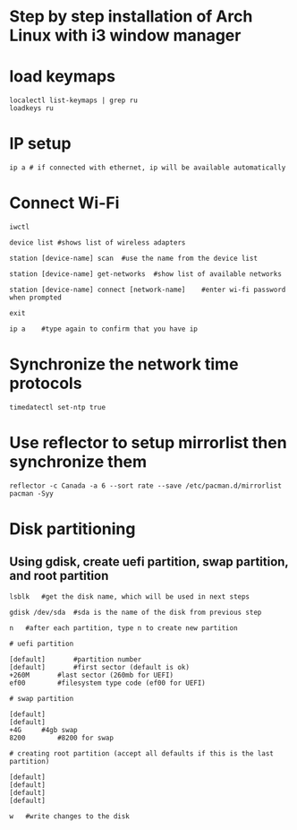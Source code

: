 # Step by step installation of Arch Linux with i3 window manager

# load keymaps
``` 
localectl list-keymaps | grep ru
loadkeys ru
```

# IP setup
```
ip a # if connected with ethernet, ip will be available automatically
```
# Connect Wi-Fi
```
iwctl

device list	#shows list of wireless adapters

station [device-name] scan	#use the name from the device list

station [device-name] get-networks	#show list of available networks

station [device-name] connect [network-name]	#enter wi-fi password when prompted

exit

ip a	#type again to confirm that you have ip
```
# Synchronize the network time protocols
```
timedatectl set-ntp true
```
# Use reflector to setup mirrorlist then synchronize them
```
reflector -c Canada -a 6 --sort rate --save /etc/pacman.d/mirrorlist
pacman -Syy
```
# Disk partitioning
## Using gdisk, create uefi partition, swap partition, and root partition
```
lsblk	#get the disk name, which will be used in next steps

gdisk /dev/sda	#sda is the name of the disk from previous step

n	#after each partition, type n to create new partition

# uefi partition

[default]		#partition number
[default]		#first sector (default is ok)
+260M		#last sector (260mb for UEFI)
ef00		#filesystem type code (ef00 for UEFI)

# swap partition

[default]
[default]
+4G		#4gb swap
8200		#8200 for swap

# creating root partition (accept all defaults if this is the last partition)

[default]
[default]
[default]
[default]

w 	#write changes to the disk
```
